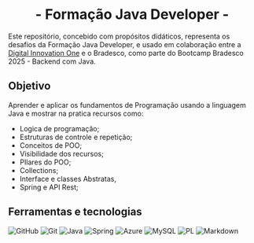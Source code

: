 <div align="center">
  <h1>- Formação Java Developer -</h1>
</div>

Este repositório, concebido com propósitos didáticos, representa os desafios da Formação Java Developer, e usado em colaboração entre a [Digital Innovation One](https://www.dio.me/) e o Bradesco, como parte do Bootcamp Bradesco 2025 - Backend com Java.

## Objetivo

Aprender e aplicar os fundamentos de Programação usando a linguagem Java e mostrar na pratica recursos como:

- Logica de programação;
- Estruturas de controle e repetição;
- Conceitos de POO;
- Visibilidade dos recursos;
- PIlares do POO;
- Collections;
- Interface e classes Abstratas,
- Spring e API Rest;

## Ferramentas e tecnologias
![GitHub](https://img.shields.io/badge/GitHub-000?style=for-the-badge&logo=github&logoColor=30A3DC)
![Git](https://img.shields.io/badge/Git-000?style=for-the-badge&logo=git&logoColor=E94D5F)
![Java](https://img.shields.io/badge/Java-000?style=for-the-badge&logo=openjdk&logoColor=ED8B00) 
![Spring](https://img.shields.io/badge/spring-%236DB33F.svg?style=for-the-badge&logo=spring&logoColor=white)
![Azure](https://img.shields.io/badge/Azure-blue?style=for-the-badge&logo=microsoft%20azure&logoColor=blue&labelColor=FFFFFF&link=https%3A%2F%2Fimages.app.goo.gl%2FK7PN1jYJd57x4q7A8)
![MySQL](https://img.shields.io/badge/MySQL-00000F?style=for-the-badge&logo=mysql&logoColor=white)
![PL](https://img.shields.io/badge/PL%2FSQL-FFFFFF?style=for-the-badge&logo=oracle&logoColor=FF0000&labelColor=FFFFFF&color=FF0000)
![Markdown](https://img.shields.io/badge/Markdown-000?style=for-the-badge&logo=markdown)
